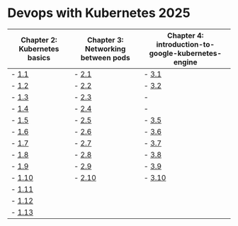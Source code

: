 # Devops with Kubernetes 2025

| Chapter 2: Kubernetes basics                                              | Chapter 3: Networking between pods                                        | Chapter 4: introduction-to-google-kubernetes-engine                       |
|---------------------------------------------------------------------------|---------------------------------------------------------------------------|---------------------------------------------------------------------------|
| - [1.1](https://github.com/PacoZG/devops-with-kubernetes-2025/tree/1.1)   | - [2.1](https://github.com/PacoZG/devops-with-kubernetes-2025/tree/2.1)   | - [3.1](https://github.com/PacoZG/devops-with-kubernetes-2025/tree/3.1)   |
| - [1.2](https://github.com/PacoZG/devops-with-kubernetes-2025/tree/1.2)   | - [2.2](https://github.com/PacoZG/devops-with-kubernetes-2025/tree/2.2)   | - [3.2](https://github.com/PacoZG/devops-with-kubernetes-2025/tree/3.2)   |
| - [1.3](https://github.com/PacoZG/devops-with-kubernetes-2025/tree/1.3)   | - [2.3](https://github.com/PacoZG/devops-with-kubernetes-2025/tree/2.3)   | -                                                                         |
| - [1.4](https://github.com/PacoZG/devops-with-kubernetes-2025/tree/1.4)   | - [2.4](https://github.com/PacoZG/devops-with-kubernetes-2025/tree/2.4)   | -                                                                         |
| - [1.5](https://github.com/PacoZG/devops-with-kubernetes-2025/tree/1.5)   | - [2.5](https://github.com/PacoZG/devops-with-kubernetes-2025/tree/2.5)   | - [3.5](https://github.com/PacoZG/devops-with-kubernetes-2025/tree/3.5)   |
| - [1.6](https://github.com/PacoZG/devops-with-kubernetes-2025/tree/1.6)   | - [2.6](https://github.com/PacoZG/devops-with-kubernetes-2025/tree/2.6)   | - [3.6](https://github.com/PacoZG/devops-with-kubernetes-2025/tree/3.6)   |
| - [1.7](https://github.com/PacoZG/devops-with-kubernetes-2025/tree/1.7)   | - [2.7](https://github.com/PacoZG/devops-with-kubernetes-2025/tree/2.7)   | - [3.7](https://github.com/PacoZG/devops-with-kubernetes-2025/tree/3.7)   |
| - [1.8](https://github.com/PacoZG/devops-with-kubernetes-2025/tree/1.8)   | - [2.8](https://github.com/PacoZG/devops-with-kubernetes-2025/tree/2.8)   | - [3.8](https://github.com/PacoZG/devops-with-kubernetes-2025/tree/3.8)   |
| - [1.9](https://github.com/PacoZG/devops-with-kubernetes-2025/tree/1.9)   | - [2.9](https://github.com/PacoZG/devops-with-kubernetes-2025/tree/2.9)   | - [3.9](https://github.com/PacoZG/devops-with-kubernetes-2025/tree/3.9)   |
| - [1.10](https://github.com/PacoZG/devops-with-kubernetes-2025/tree/1.10) | - [2.10](https://github.com/PacoZG/devops-with-kubernetes-2025/tree/2.10) | - [3.10](https://github.com/PacoZG/devops-with-kubernetes-2025/tree/3.10) |
| - [1.11](https://github.com/PacoZG/devops-with-kubernetes-2025/tree/1.11) |
| - [1.12](https://github.com/PacoZG/devops-with-kubernetes-2025/tree/1.12) |
| - [1.13](https://github.com/PacoZG/devops-with-kubernetes-2025/tree/1.13) |


